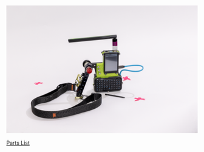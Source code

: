 ![Vertical Runner](https://raw.githubusercontent.com/l3ssth4nz3r0k00L/vertical-runner/main/media/VERTICAL%20RUNNER%20HERO.png)

 [Parts List](docs/PARTS.md)
